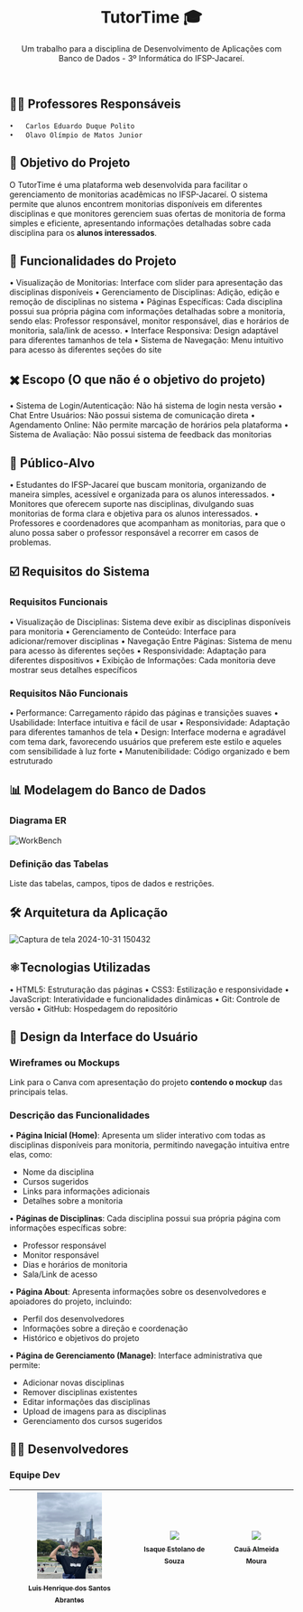 <h1 align="center">TutorTime 🎓</h1>

<p align="center">Um trabalho para a disciplina de Desenvolvimento de Aplicações com Banco de Dados - 3º Informática do IFSP-Jacareí.</p>

<br>
<p align="center">

<h2>👨‍🏫 Professores Responsáveis</h2>

	•	Carlos Eduardo Duque Polito
	•	Olavo Olímpio de Matos Junior

<h2>🎯 Objetivo do Projeto</h2>

O TutorTime é uma plataforma web desenvolvida para facilitar o gerenciamento de monitorias acadêmicas no IFSP-Jacareí. O sistema permite que alunos encontrem monitorias disponíveis em diferentes disciplinas e que monitores gerenciem suas ofertas de monitoria de forma simples e eficiente, apresentando informações detalhadas sobre cada disciplina para os **alunos interessados**.

<h2>🔨 Funcionalidades do Projeto</h2>

• Visualização de Monitorias: Interface com slider para apresentação das disciplinas disponíveis
• Gerenciamento de Disciplinas: Adição, edição e remoção de disciplinas no sistema
• Páginas Específicas: Cada disciplina possui sua própria página com informações detalhadas sobre a monitoria, sendo elas: Professor responsável, monitor responsável, dias e horários de monitoria, sala/link de acesso.
• Interface Responsiva: Design adaptável para diferentes tamanhos de tela
• Sistema de Navegação: Menu intuitivo para acesso às diferentes seções do site

<h2>✖️ Escopo (O que não é o objetivo do projeto)</h2>

• Sistema de Login/Autenticação: Não há sistema de login nesta versão
• Chat Entre Usuários: Não possui sistema de comunicação direta
• Agendamento Online: Não permite marcação de horários pela plataforma
• Sistema de Avaliação: Não possui sistema de feedback das monitorias

<h2>👥 Público-Alvo</h2>

• Estudantes do IFSP-Jacareí que buscam monitoria, organizando de maneira simples, acessível e organizada para os alunos interessados.
• Monitores que oferecem suporte nas disciplinas, divulgando suas monitorias de forma clara e objetiva para os alunos interessados.
• Professores e coordenadores que acompanham as monitorias, para que o aluno possa saber o professor responsável a recorrer em casos de problemas.

<h2>☑️ Requisitos do Sistema</h2>

<h3>Requisitos Funcionais</h3>

• Visualização de Disciplinas: Sistema deve exibir as disciplinas disponíveis para monitoria
• Gerenciamento de Conteúdo: Interface para adicionar/remover disciplinas
• Navegação Entre Páginas: Sistema de menu para acesso às diferentes seções
• Responsividade: Adaptação para diferentes dispositivos
• Exibição de Informações: Cada monitoria deve mostrar seus detalhes específicos

<h3>Requisitos Não Funcionais</h3>

• Performance: Carregamento rápido das páginas e transições suaves
• Usabilidade: Interface intuitiva e fácil de usar
• Responsividade: Adaptação para diferentes tamanhos de tela
• Design: Interface moderna e agradável com tema dark, favorecendo usuários que preferem este estilo e aqueles com sensibilidade à luz forte
• Manutenibilidade: Código organizado e bem estruturado

<h2>📊 Modelagem do Banco de Dados</h2>

<h3>Diagrama ER</h3>

![WorkBench](https://github.com/user-attachments/assets/5fa47b3c-2d48-402a-8736-9bf0ddc0c3d4)


<h3>Definição das Tabelas</h3>

Liste das tabelas, campos, tipos de dados e restrições.

<h2>🛠️ Arquitetura da Aplicação</h2>

![Captura de tela 2024-10-31 150432](https://github.com/user-attachments/assets/5f1e6161-e98d-449a-9bd5-f99f8e264ca1)

<h2>⚛Tecnologias Utilizadas</h2>

• HTML5: Estruturação das páginas
• CSS3: Estilização e responsividade
• JavaScript: Interatividade e funcionalidades dinâmicas
• Git: Controle de versão
• GitHub: Hospedagem do repositório

<h2>🎨 Design da Interface do Usuário</h2>

<h3>Wireframes ou Mockups</h3>

Link para o Canva com apresentação do projeto **contendo o mockup** das principais telas.

<h3>Descrição das Funcionalidades</h3>

• **Página Inicial (Home)**: Apresenta um slider interativo com todas as disciplinas disponíveis para monitoria, permitindo navegação intuitiva entre elas, como:
  - Nome da disciplina
  - Cursos sugeridos
  - Links para informações adicionais
  - Detalhes sobre a monitoria

• **Páginas de Disciplinas**: Cada disciplina possui sua própria página com informações específicas sobre:
  - Professor responsável
  - Monitor responsável
  - Dias e horários de monitoria
  - Sala/Link de acesso

• **Página About**: Apresenta informações sobre os desenvolvedores e apoiadores do projeto, incluindo:
  - Perfil dos desenvolvedores
  - Informações sobre a direção e coordenação
  - Histórico e objetivos do projeto

• **Página de Gerenciamento (Manage)**: Interface administrativa que permite:
  - Adicionar novas disciplinas
  - Remover disciplinas existentes
  - Editar informações das disciplinas
  - Upload de imagens para as disciplinas
  - Gerenciamento dos cursos sugeridos

<h2>👨‍💻 Desenvolvedores</h2>

<h3>Equipe Dev</h3>

| [<img loading="lazy" src="./imagens_profile/IMG_5405.jpeg" width=115><br><sub>Luis Henrique dos Santos Abrantes</sub>](https://github.com/LuisAbrantes) |  [<img loading="lazy" src="https://avatars.githubusercontent.com/u/149614643?v=4" width=115><br><sub>Isaque Estolano de Souza</sub>](https://github.com/IsaquePy) |  [<img loading="lazy" src="https://avatars.githubusercontent.com/u/102776070?v=4" width=115><br><sub>Cauã Almeida Moura</sub>](https://github.com/cauaalmeida14052007) |
| :---: | :---: | :---: |
